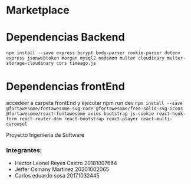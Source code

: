 # Marketplace
# Dependencias Backend
```npm install --save express bcrypt body-parser cookie-parser dotenv express jsonwebtoken morgan mysql2 nodemon multer cloudinary multer-storage-cloudinary cors timeago.js```

# Dependencias frontEnd
accedeer a carpeta frontEnd y ejecutar npm run dev
```npm install --save @fortawesome/fontawesome-svg-core @fortawesome/free-solid-svg-icons @fortawesome/react-fontawesome axios bootstrap js-cookie react-hook-form react-router-dom react-bootstrap react-player react-multi-carousel```

Proyecto Ingeniería de Software  
### Integrantes:
- Hector Leonel Reyes Castro 20181007664
- Jeffer Osmany Martinez 20201002065
- Carlos eduardo sosa 20171032445
